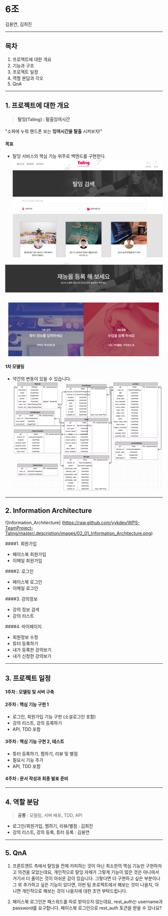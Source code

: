 # 6조

김용연, 김희진

---

## 목차

1. 프로젝트에 대한 개요
2. 기능과 구조
3. 프로젝트 일정
4. 역할 분담과 각오
5. QnA

---

## 1. 프로젝트에 대한 개요

> #### 탈잉(Taling) : 탈출잉여시간

"소파에 누워 핸드폰 보는 **잉여시간을 탈출** 시켜보자!"
#### 목표
- 탈잉 서비스의 핵심 기능 위주로 백엔드를 구현한다.
![taling1](./images/taling1.png)

![taling2](./images/taling2.png)

#### 1차 모델링
- 약간의 변동이 있을 수 있습니다.
![taling_modeling.png](./images/taling_modeling.png)

---

## 2. Information Architecture

![Information_Architecture]
(https://raw.github.com/yykdev/WPS-TeamProject-Taling/master/.description/images/02_01_Information_Architecture.png)

####1. 회원가입
 - 페이스북 회원가입
 - 이메일 회원가입

####2. 로그인
 - 페이스북 로그인
 - 이메일 로그인

####3. 강의정보
 - 강의 정보 검색
 - 강의 리스트

####4. 마이페이지
 - 회원정보 수정
 - 튜터 등록하기
 - 내가 등록한 강의보기
 - 내가 신청한 강의보기 
 
 
---

## 3. 프로젝트 일정
#### 1주차 : 모델링 및 서버 구축

#### 2주차 : 핵심 기능 구현 1
- 로그인, 회원가입 기능 구현 (소셜로그인 포함)
- 강의 리스트, 강의 등록하기
- API, TDD 포함

#### 3주차 : 핵심 기능 구현 2, 테스트
- 튜터 등록하기, 찜하기, 리뷰 및 별점
- 필요시 기능 추가
- API, TDD 포함

#### 4주차 : 문서 작성과 최종 발표 준비

---

## 4. 역할 분담
> **공통** : 모델링, 서버 배포, TDD, API
- 로그인/회원가입, 찜하기, 리뷰/별점 : 김희진
- 강의 리스트, 강의 등록, 튜터 등록 : 김용연  

---

## 5. QnA

1. 프론트엔트 측에서 탈잉을 전체 카피하는 것이 아닌 최소한의 핵심 기능만 구현하자고 의견을 모았는데요, 개인적으로 탈잉 자체가 그렇게 기능이 많은 것은 아니여서 거기서 더 줄이는 것이 아쉬운 감이 있습니다. 그렇다면 더 구현하고 싶은 부분이나 그 외 추가하고 싶은 기능이 있다면, 이번 팀 프로젝트에서 해보는 것이 나을지, 아니면 개인적으로 해보는 것이 나을지에 대한 조언 부탁드립니다. 
 
2. 페이스북 로그인은 패스워드를 따로 받아오지 않는데요, rest_auth는 username과 password를 요구합니다. 페이스북 로그인으로 rest_auth 토큰을 받을 수 있나요?
